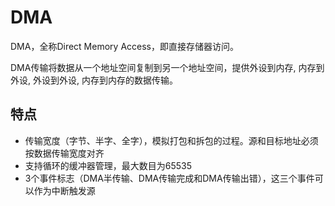 # DMA

DMA，全称Direct Memory Access，即直接存储器访问。

DMA传输将数据从一个地址空间复制到另一个地址空间，提供外设到内存, 内存到外设, 外设到外设, 内存到内存的数据传输。

## 特点

- 传输宽度（字节、半字、全字），模拟打包和拆包的过程。源和目标地址必须按数据传输宽度对齐
- 支持循环的缓冲器管理，最大数目为65535
- 3个事件标志（DMA半传输、DMA传输完成和DMA传输出错），这三个事件可以作为中断触发源